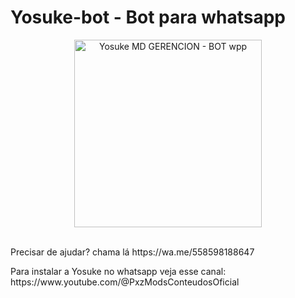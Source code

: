 # Yosuke-bot - Bot para whatsapp 

<div align="center">
<img src="https://telegra.ph/file/e47c8712bac6b3ad67e0c.jpg" alt="Yosuke MD GERENCION - BOT wpp" width="300" />
</div><br>



<p>
Precisar de ajudar? chama lá https://wa.me/558598188647
</p>



<p>Para instalar a Yosuke no whatsapp veja esse canal: https://www.youtube.com/@PxzModsConteudosOficial</p>
